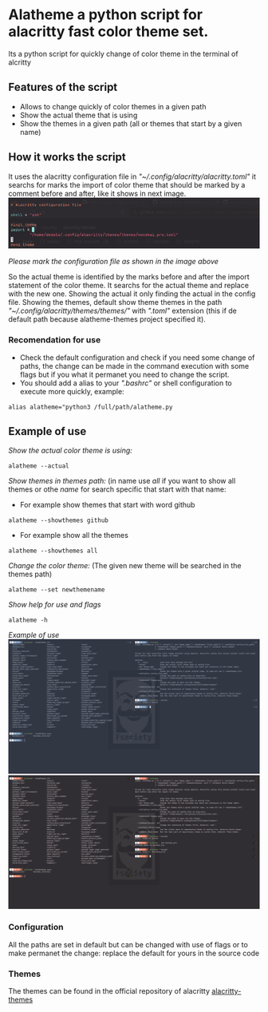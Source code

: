 # Alatheme a python script for alacritty fast color theme set.
Its a python script for quickly change of color theme in the terminal of alcritty

## Features of the script
* Allows to change quickly of color themes in a given path
* Show the actual theme that is using
* Show the themes in a given path (all or themes that start by a given name)

## How it works the script
It uses the alacritty configuration file in *"~/.config/alacritty/alacritty.toml"* it searchs for marks the
import of color theme that should be marked by a comment before and after, like it shows in next image.
![Marks in the configuration file](images/configmarks.png)

*Please mark the configuration file as shown in the image above* 
 
So the actual theme is identified by the marks before and  after the import statement of the color theme. 
It searchs for the actual theme and replace with the new one. 
Showing the actual it only finding the actual in the config file. 
Showing the themes, default show theme themes in the path *"~/.config/alacritty/themes/themes/"* with *".toml"* extension (this if de default path because alatheme-themes project specified it).

### Recomendation for use
* Check the default configuration and check if you need some change of paths, the change can be made in the command execution with some flags but if you what it permanet you need to change the script.
* You should add a alias to your *".bashrc"* or shell configuration to execute more quickly, example:
```console
alias alatheme="python3 /full/path/alatheme.py
```

## Example of use

*Show the actual color theme is using:*
```console
alatheme --actual
```

*Show themes in themes path:* (in name use *all* if you want to show all themes or othe *name* for search specific that start with that name:
* For example show themes that start with word github
```console
alatheme --showthemes github
```
* For example show all the themes
```console
alatheme --showthemes all
```
*Change the color theme:* (The given new theme will be searched in the themes path)
```console
alatheme --set newthemename
```
*Show help for use and flags*
```console
alatheme -h
```

*Example of use*
![Show themes and set new one](images/change1.png)
![Show themes with new one](images/change2.png)

### Configuration
All the paths are set in default but can be changed with use of flags or to make permanet the change: replace the default for yours in the source code

### Themes
The themes can be found in the official repository of alacritty [alacritty-themes](https://github.com/alacritty/alacritty-theme)
